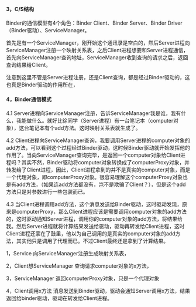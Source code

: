 
#### 3，C/S结构

Binder的通信模型有4个角色：Binder Client、Binder Server、Binder Driver（Binder驱动）、ServiceManager。

首先是有一个ServiceManager，刚开始这个通讯录是空白的，然后Server进程向ServiceManager注册一个映射关系表，之后Client进程想要和Server进程通信，首先向ServiceManager查询地址，ServiceManager收到查询的请求之后，返回查询结果给Client。

注意到这里不管是Server进程注册，还是Client查询，都是经过Binder驱动的，这也真是Binder驱动的作用所在，

#### 4，Binder通信模式

4.1 Server进程向ServiceManager注册，告诉ServiceManager我是谁，我有什么，我能做什么。就好比徐同学（Server进程）有一台笔记本（computer对象），这台笔记本有个add方法。这时映射关系表就生成了。

4.2 Client进程向ServiceManager查询，我要调用Server进程的computer对象的add方法，可以看到这个过程经过Binder驱动，这时候Binder驱动就开始发挥他的作用了。当向ServiceManager查询完毕，是返回一个computer对象给Client进程吗？其实不然，Binder驱动将computer对象转换成了computerProxy对象，并转发给了Client进程，因此，Client进程拿到的并不是真实的computer对象，而是一个代理对象，即computerProxy对象。很容易理解这个computerProxy对象也是有add方法，（如果连add方法都没有，岂不是欺骗了Client？），但是这个add方法只是对参数进行一些包装而已。

4.3 当Client进程调用add方法，这个消息发送给Binder驱动，这时驱动发现，原来是computerProxy，那么Client进程应该是需要调用computer对象的add方法的，这时驱动通知Server进程，调用你的computer对象的add方法，将结果给我。然后Server进程就将计算结果发送给驱动，驱动再转发给Client进程，这时Client进程还蒙在了鼓里，他以为自己调用的是真实的computer对象的add方法，其实他只是调用了代理而已。不过Client最终还是拿到了计算结果。

1，Service 向ServiceManager注册生成映射关系表，

2，Client想ServiceManager 查询请求computer对象的x方法，

3，ServiceManager 返回computerProxy对象，只是一个代理对象

4，Client调用x方法 消息发送到Binder驱动，驱动会通知Server调用x方法，结果返回给binder驱动，驱动在转发给Client进程。